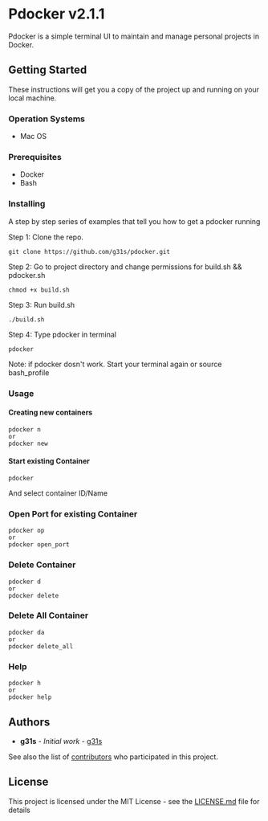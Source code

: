 # Pdocker v2.1.1

Pdocker is a simple terminal UI to maintain and manage personal projects in Docker.

## Getting Started

These instructions will get you a copy of the project up and running on your local machine.

### Operation Systems

* Mac OS

### Prerequisites

* Docker
* Bash

### Installing

A step by step series of examples that tell you how to get a pdocker running

Step 1: Clone the repo.
```
git clone https://github.com/g31s/pdocker.git
```
Step 2: Go to project directory and change permissions for build.sh && pdocker.sh
```
chmod +x build.sh
```
Step 3: Run build.sh
```
./build.sh
```
Step 4: Type pdocker in terminal
```
pdocker
```
Note: if pdocker dosn't work. Start your terminal again or source bash_profile

### Usage

#### Creating new containers
```
pdocker n
or
pdocker new
```
#### Start existing Container
```
pdocker
```
And select container ID/Name
### Open Port for existing Container
```
pdocker op
or
pdocker open_port
```
### Delete Container
```
pdocker d
or
pdocker delete
```
### Delete All Container
```
pdocker da
or
pdocker delete_all
```
### Help
```
pdocker h
or
pdocker help
```

## Authors

* **g31s** - *Initial work* - [g31s](https://github.com/g31s)

See also the list of [contributors](https://github.com/g31s/pdocker/contributors) who participated in this project.

## License

This project is licensed under the MIT License - see the [LICENSE.md](LICENSE.md) file for details

